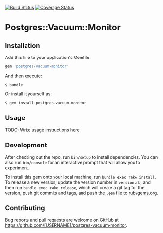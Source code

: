 [![Build Status](https://travis-ci.org/salsify/postgres-vacuum-monitor.svg?branch=master)](https://travis-ci.org/salsify/postgres-vacuum-monitor)
[![Coverage Status](https://coveralls.io/repos/github/salsify/postgres-vacuum-monitor/badge.svg?branch=master)](https://coveralls.io/github/salsify/postgres-vacuum-monitor?branch=master)


# Postgres::Vacuum::Monitor


## Installation

Add this line to your application's Gemfile:

```ruby
gem 'postgres-vacuum-monitor'
```

And then execute:

    $ bundle

Or install it yourself as:

    $ gem install postgres-vacuum-monitor

## Usage

TODO: Write usage instructions here

## Development

After checking out the repo, run `bin/setup` to install dependencies. You can also run `bin/console` for an interactive prompt that will allow you to experiment.

To install this gem onto your local machine, run `bundle exec rake install`. To release a new version, update the version number in `version.rb`, and then run `bundle exec rake release`, which will create a git tag for the version, push git commits and tags, and push the `.gem` file to [rubygems.org](https://rubygems.org).

## Contributing

Bug reports and pull requests are welcome on GitHub at https://github.com/[USERNAME]/postgres-vacuum-monitor.

